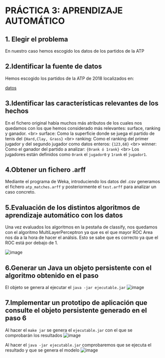# PRÁCTICA 3: APRENDIZAJE AUTOMÁTICO


## 1. Elegir el problema

En nuestro caso hemos escogido los datos de los partidos de la ATP 

## 2.Identificar la fuente de datos

Hemos escogido los partidos de la ATP de 2018 localizados en: 

[datos](https://github.com/JeffSackmann/tennis_atp/blob/master/atp_matches_2018.csv)

## 3.Identificar las características relevantes de los hechos

En el fichero original había muchos más atributos de los cuales nos quedamos con los que hemos considerado más relevantes: surface, ranking y ganador.
<br\>
surface: Como la superficie donde se juega el partido de tenis del `{Hard,Clay, Grass}`
<br\>
ranking: Como el ranking del primer jugador y del segundo jugador como datos enteros: `{123,68}`
<br\>
winner: Como el ganador del partido a analizar: `{0rank ó 1rank}`
<br\>
Los jugadores están definidos como `0rank` el `jugador0` y `1rank` el `jugador1`.

## 4.Obtener un fichero .arff

Mediante el programa de Weka, introduciendo los datos del .csv generamos el fichero `atp_matches.arff` y posteriormente el `test.arff` para analizar un caso concreto.

## 5.Evaluación de los distintos algoritmos de aprendizaje automático con los datos

Una vez evaluados los algoritmos en la pestaña de classify, nos quedamos con el algoritmo MultiLayerPerceptron ya que es el que mayor ROC Area nos da a la hora de hacer el análsis. Esto se sabe que es correcto ya que el ROC está por debajo de 1.

![image](https://user-images.githubusercontent.com/65571317/146685976-82251ce9-c548-48e9-af59-23593880878c.png)
## 6.Generar un Java un objeto persistente con el algoritmo obtenido en el paso 

El objeto se genera al ejecutar el `java -jar ejecutable.jar`
![image](https://user-images.githubusercontent.com/65571317/146686389-c52b29a0-047c-47af-a8e5-c493650a9274.png)


## 7.Implementar un prototipo de aplicación que consulte el objeto persistente generado en el paso 6

Al hacer el `make jar` se genera el `ejecutable.jar` con el que se comprobarán los resultados
![image](https://user-images.githubusercontent.com/65571317/146686632-74c77542-2f5e-4d36-b704-633a7e47f09e.png)



Al hacer el `java -jar ejecutable.jar` comprobaremos que se ejecuta el resultado y que se genera el modelo 
![image](https://user-images.githubusercontent.com/65571317/146686389-c52b29a0-047c-47af-a8e5-c493650a9274.png)



